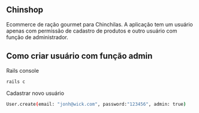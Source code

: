 ## Chinshop
Ecommerce de ração gourmet para Chinchilas. A aplicação tem um usuário apenas com permissão de cadastro de produtos e outro usuário com função de administrador.

## Como criar usuário com função admin

Rails console
```bash
rails c
```

Cadastrar novo usuário
```bash
User.create(email: "jonh@wick.com", password:"123456", admin: true)
```

